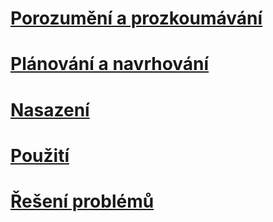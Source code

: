 # [Porozumění a prozkoumávání](/understand-explore/what-is-ata)
# [Plánování a navrhování](/plan-design/ata-architecture)
# [Nasazení](/advanced-threat-analytics/deploy-use/preinstall-ata)
# [Použití](/advanced-threat-analytics/deploy-use/operate-ata)
# [Řešení problémů](/troubleshoot/troubleshooting-ata-known-errors)


<!--HONumber=Oct16_HO5-->


